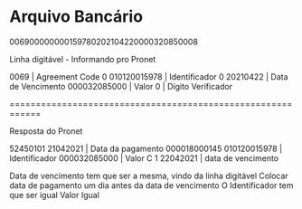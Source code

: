 # Arquivo Bancário

006900000000159780202104220000320850008

Linha digitável - Informando pro Pronet

0069 \| Agreement Code 0 010120015978 \| Identificador 0 20210422 \| Data de Vencimento 000032085000 \| Valor 0 \| Dígito Verificador

============================================================

Resposta do Pronet

52450101 21042021 \| Data da pagamento 000018000145 010120015978 \| Identificador 000032085000 \| Valor C 1 22042021 \| data de vencimento

Data de vencimento tem que ser a mesma, vindo da linha digitável Colocar data de pagamento um dia antes da data de vencimento O Identificador tem que ser igual Valor Igual

